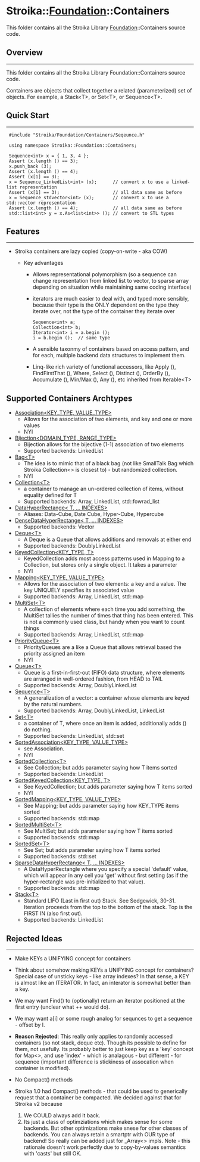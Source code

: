 # Stroika::[Foundation](../ReadMe.md)::Containers

This folder contains all the Stroika Library [Foundation](../ReadMe.md)::Containers source code.

## Overview

---

This folder contains all the Stroika Library Foundation::Containers source code.

Containers are objects that collect together a related (parameterized) set of objects.
For example, a Stack\<T>, or Set\<T>, or Sequence\<T>.

## Quick Start

---

```
 #include "Stroika/Foundation/Containers/Seqeunce.h"

 using namespace Stroika::Foundation::Containers;

 Sequence<int> x = { 1, 3, 4 };
 Assert (x.length () == 3);
 x.push_back (3);
 Assert (x.length () == 4);
 Assert (x[1] == 3);
 x = Sequence_LinkedList<int> (x);      // convert x to use a linked-list representation
 Assert (x[1] == 3);                    // all data same as before
 x = Sequence_stdvector<int> (x);       // convert x to use a std::vector representation
 Assert (x.length () == 4);             // all data same as before
 std::list<int> y = x.As<list<int>> (); // convert to STL types
```

## Features

---

- Stroika containers are lazy copied (copy-on-write - aka COW)

  - Key advantages

    - Allows representational polymorphism (so a sequence can change representation from linked list to vector, to sparse array depending on situation while maintaining same coding interface)
    - iterators are much easier to deal with, and typed more sensibly, because their type is the ONLY dependent on the type they iterate over, not the type of the container they iterate over

      ```
      Sequence<int> a;
      Collection<int> b;
      Iterator<int> i = a.begin ();
      i = b.begin ();  // same type
      ```

    - A sensible taxonmy of containers based on access pattern, and for each, multiple backend data structures to implement them.
    - Linq-like rich variety of functional accessors, like Apply (), FindFirstThat (), Where, Select (), Distinct (), OrderBy (), Accumulate (), Min/Max (), Any (), etc inherited from Iterable\<T>

## Supported Containers Archtypes

- [Association&lt;KEY_TYPE, VALUE_TYPE&gt;](Association.h)
  - Allows for the association of two elements, and key and one or more values
  - NYI
- [Bijection&lt;DOMAIN_TYPE, RANGE_TYPE&gt;](Bijection.h)
  - Bijection allows for the bijective (1-1) association of two elements
  - Supported backends: LinkedList
- [Bag\<T>](Bag.h)
  - The idea is to mimic that of a black bag (not like SmallTalk Bag<T> which Stroika Collection<> is closest to) - but randomized collection.
  - NYI
- [Collection\<T>](Collection.h)
  - a container to manage an un-ordered collection of items, without equality defined for T
  - Supported backends: Array, LinkedList, std::fowrad_list
- [DataHyperRectange&lt; T, ... INDEXES&gt;](DataHyperRectange.h)
  - Aliases: Data-Cube, Date Cube, Hyper-Cube, Hypercube
- [DenseDataHyperRectange&lt; T, ... INDEXES&gt;](DenseDataHyperRectange.h)
  - Supported backends: Vector
- [Deque\<T>](Deque.h)
  - A Deque is a Queue that allows additions and removals at either end
  - Supported backends: DoublyLinkedList
- [KeyedCollection&lt;KEY_TYPE, T&gt;](KeyedCollection.h)
  - KeyedCollection adds most access patterns used in Mapping to a Collection, but stores only a single object. It takes a parameter
  - NYI
- [Mapping&lt;KEY_TYPE, VALUE_TYPE&gt;](Mapping.h)
  - Allows for the association of two elements: a key and a value. The key UNIQUELY specifies its associated value
  - Supported backends: Array, LinkedList, std::map
- [MultiSet\<T>](MultiSet.h)
  - A collection of elements where each time you add something, the MultiSet tallies the number of times that thing has been entered. This is not a commonly used class, but handy when you want to count things
  - Supported backends: Array, LinkedList, std::map
- [PriorityQueue\<T>](PriorityQueue.h)
  - PriorityQueues are a like a Queue that allows retrieval based the priority assigned an item
  - NYI
- [Queue\<T>](Queue.h)
  - Queue is a first-in-first-out (FIFO) data structure, where elements are arranged in well-ordered fashion, from HEAD to TAIL
  - Supported backends: Array, DoublyLinkedList
- [Sequence\<T>](Sequence.h)
  - A generalization of a vector: a container whose elements are keyed by the natural numbers.
  - Supported backends: Array, DoublyLinkedList, LinkedList
- [Set\<T>](Set.h)
  - a container of T, where once an item is added, additionally adds () do nothing.
  - Supported backends: LinkedList, std::set
- [SortedAssociation&lt;KEY_TYPE, VALUE_TYPE&gt;](SortedAssociation.h)
  - see Association.
  - NYI
- [SortedCollection\<T>](SortedCollection.h)
  - See Collection; but adds parameter saying how T items sorted
  - Supported backends: LinkedList
- [SortedKeyedCollection&lt;KEY_TYPE, T&gt;](SortedKeyedCollection.h)
  - See KeyedCollection; but adds parameter saying how T items sorted
  - NYI
- [SortedMapping&lt;KEY_TYPE, VALUE_TYPE&gt;](SortedMapping.h)
  - See Mapping; but adds parameter saying how KEY_TYPE items sorted
  - Supported backends: std::map
- [SortedMultiSet\<T>](SortedMultiSet.h)
  - See MultiSet; but adds parameter saying how T items sorted
  - Supported backends: std::map
- [SortedSet\<T>](SortedSet.h)
  - See Set; but adds parameter saying how T items sorted
  - Supported backends: std::set
- [SparseDataHyperRectange&lt; T, ... INDEXES&gt;](SparseDataHyperRectangle.h)
  - A DataHyperRectangle where you specify a special 'default' value, which will appear in any cell you 'get' without first setting (as if the hyper-rectangle was pre-initialized to that value).
  - Supported backends: std::map
- [Stack\<T>](Stack.h)
  - Standard LIFO (Last in first out) Stack. See Sedgewick, 30-31. Iteration proceeds from the top to the bottom of the stack. Top is the FIRST IN (also first out).
  - Supported backends: LinkedList

## Rejected Ideas

---

- Make KEYs a UNIFYING concept for containers
- Think about somehow making KEYs a UNIFYING concept for containers?
  Special case of unsticky keys -
  like array indexes? In that sense, a KEY is almost like an ITERATOR. In fact,
  an interator is somewhat better than a key.
- We may want Find() to (optionally) return an iterator positioned at the first entry
  (unclear what ++ would do).
- We may want a[i] or some rough analog for sequnces to get a sequence - offset by I.
- **Reason Rejected**:
  This really only applies to randomly accessed containers (so not stack, deque etc).
  Though its possible to define for them, not usefully. Its probably better to just
  keep key as a 'key' concept for Map<>, and use 'index' - which is analagous - but different -
  for sequence (important difference is stickiness of assocation when container is modified).

- No Compact() methods
- Stroika 1.0 had Compact() methods - that could be used to generically request that a container
  be compacted.
  We decided against that for Stroika v2 because
  1.  We COULD always add it back.
  2.  Its just a class of optimziations which makes sense for some backends. But other
      optimizations make snese for other classes of backends. You can always retain a smartptr
      with OUR type of backend! So really can be added just for \_Array<> impls. Note - this
      rationale doesn't work perfectly due to copy-by-values semantics with 'casts' but still
      OK.
